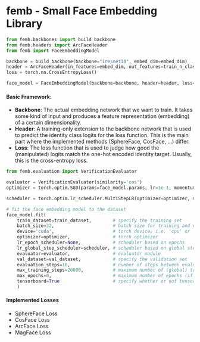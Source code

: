 # femb - Small Face Embedding Library

```python
from femb.backbones import build_backbone
from femb.headers import ArcFaceHeader
from femb import FaceEmbeddingModel

backbone = build_backbone(backbone="iresnet18", embed_dim=embed_dim)
header = ArcFaceHeader(in_features=embed_dim, out_features=train_n_classes)
loss = torch.nn.CrossEntropyLoss()

face_model = FaceEmbeddingModel(backbone=backbone, header=header, loss=loss)
```

#### Basic Framework:
+ **Backbone**: The actual embedding network that we want to train. It takes some kind of input and produces a feature representation (embedding) of a certain dimensionality.
+ **Header**: A training-only extension to the backbone network that is used to predict the identity class logits for the loss function. This is the main part where the implemented methods (SphereFace, CosFace, ...) differ.
+ **Loss**: The loss function that is used to judge how good the (manipulated) logits match the one-hot encoded identity target. Usually, this is the cross-entropy loss.

```python
from femb.evaluation import VerificationEvaluator

evaluator = VerificationEvaluator(similarity='cos')
optimizer = torch.optim.SGD(params=face_model.params, lr=1e-1, momentum=0.9, weight_decay=5e-4)

scheduler = torch.optim.lr_scheduler.MultiStepLR(optimizer=optimizer, milestones=[8000, 10000, 160000], gamma=0.1)

# fit the face embedding model to the dataset
face_model.fit(
    train_dataset=train_dataset,        # specify the training set
    batch_size=32,                      # batch size for training and evaluation
    device='cuda',                      # torch device, i.e. 'cpu' or 'cuda'
    optimizer=optimizer,                # torch optimizer
    lr_epoch_scheduler=None,            # scheduler based on epochs
    lr_global_step_scheduler=scheduler, # scheduler based on global steps
    evaluator=evaluator,                # evaluator module
    val_dataset=val_dataset,            # specify the validation set
    evaluation_steps=10,                # number of steps between evaluations
    max_training_steps=20000,           # maximum number of (global) training steps (if zero then max_epochs count is used for stopping)
    max_epochs=0,                       # maximum number of epochs (if zero then max_training_steps is used for stopping)
    tensorboard=True                    # specify whether or not tensorboard shall be used for embedding projections
    )
```


#### Implemented Losses
+ SphereFace Loss
+ CosFace Loss
+ ArcFace Loss
+ MagFace Loss
